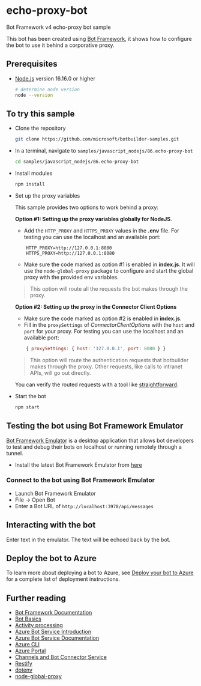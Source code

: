 # echo-proxy-bot

Bot Framework v4 echo-proxy bot sample

This bot has been created using [Bot Framework](https://dev.botframework.com), it shows how to configure the bot to use it behind a corporative proxy.

## Prerequisites

- [Node.js](https://nodejs.org) version 16.16.0 or higher

    ```bash
    # determine node version
    node --version
    ```

## To try this sample

- Clone the repository

    ```bash
    git clone https://github.com/microsoft/botbuilder-samples.git
    ```

- In a terminal, navigate to `samples/javascript_nodejs/86.echo-proxy-bot`

    ```bash
    cd samples/javascript_nodejs/86.echo-proxy-bot
    ```

- Install modules

    ```bash
    npm install
    ```

- Set up the proxy variables

    This sample provides two options to work behind a proxy:
    
    **Option #1: Setting up the proxy variables globally for NodeJS**.
    
    - Add the `HTTP_PROXY` and `HTTPS_PROXY` values in the **.env** file. For testing you can use the localhost and an available port: 
    ```
        HTTP_PROXY=http://127.0.0.1:8080
        HTTPS_PROXY=http://127.0.0.1:8080
    ```
    - Make sure the code marked as option #1 is enabled in **index.js**.
    It will use the `node-global-proxy` package to configure and start the global proxy with the provided env variables.

    > This option will route all the requests the bot makes through the proxy.

    **Option #2: Setting up the proxy in the Connector Client Options**
    - Make sure the code marked as option #2 is enabled in **index.js**.
    - Fill in the `proxySettings` of _ConnectorClientOptions_ with the `host` and `port` for your proxy. For testing you can use the localhost and an available port:
    ```JavaScript
        { proxySettings: { host: '127.0.0.1', port: 8080 } }
    ```
    > This option will route the authentication requests that botbuilder makes through the proxy. Other requests, like calls to intranet APIs, will go out directly. 

    You can verify the routed requests with a tool like [straightforward](https://github.com/berstend/straightforward).

- Start the bot

    ```bash
    npm start
    ```

## Testing the bot using Bot Framework Emulator

[Bot Framework Emulator](https://github.com/microsoft/botframework-emulator) is a desktop application that allows bot developers to test and debug their bots on localhost or running remotely through a tunnel.

- Install the latest Bot Framework Emulator from [here](https://github.com/Microsoft/BotFramework-Emulator/releases)

### Connect to the bot using Bot Framework Emulator

- Launch Bot Framework Emulator
- File -> Open Bot
- Enter a Bot URL of `http://localhost:3978/api/messages`

## Interacting with the bot

Enter text in the emulator.  The text will be echoed back by the bot.

## Deploy the bot to Azure

To learn more about deploying a bot to Azure, see [Deploy your bot to Azure](https://aka.ms/azuredeployment) for a complete list of deployment instructions.

## Further reading

- [Bot Framework Documentation](https://docs.botframework.com)
- [Bot Basics](https://docs.microsoft.com/azure/bot-service/bot-builder-basics?view=azure-bot-service-4.0)
- [Activity processing](https://docs.microsoft.com/en-us/azure/bot-service/bot-builder-concept-activity-processing?view=azure-bot-service-4.0)
- [Azure Bot Service Introduction](https://docs.microsoft.com/azure/bot-service/bot-service-overview-introduction?view=azure-bot-service-4.0)
- [Azure Bot Service Documentation](https://docs.microsoft.com/azure/bot-service/?view=azure-bot-service-4.0)
- [Azure CLI](https://docs.microsoft.com/cli/azure/?view=azure-cli-latest)
- [Azure Portal](https://portal.azure.com)
- [Channels and Bot Connector Service](https://docs.microsoft.com/en-us/azure/bot-service/bot-concepts?view=azure-bot-service-4.0)
- [Restify](https://www.npmjs.com/package/restify)
- [dotenv](https://www.npmjs.com/package/dotenv)
- [node-global-proxy](https://www.npmjs.com/package/node-global-proxy)
